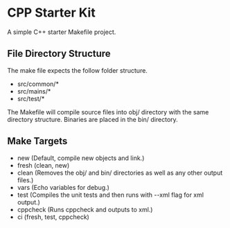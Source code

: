 CPP Starter Kit
===============

A simple C++ starter Makefile project.

File Directory Structure
------------------------

The make file expects the follow folder structure.

- src/common/*
- src/mains/*
- src/test/*

The Makefile will compile source files into obj/ directory with the same directory structure. Binaries are placed in the bin/ directory.

Make Targets
------------

 - new (Default, compile new objects and link.)
 - fresh (clean, new)
 - clean (Removes the obj/ and bin/ directories as well as any other output files.)
 - vars (Echo variables for debug.)
 - test (Compiles the unit tests and then runs with --xml flag for xml output.)
 - cppcheck (Runs cppcheck and outputs to xml.)
 - ci (fresh, test, cppcheck)



